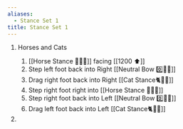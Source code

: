 ```yaml
---
aliases:
  - Stance Set 1
title: Stance Set 1
---
```


1.  Horses and Cats

    1. [[Horse Stance 🏇🧍‍♂️]] facing [[1200 ⬆️]]
    1. Step left foot back into Right [[Neutral Bow 0️⃣🧍‍♂️]]
    1. Drag right foot back into Right [[Cat Stance🐈🧍‍♂️]]
    1. Step right foot right into [[Horse Stance 🏇🧍‍♂️]]
    1. Step right foot back into Left [[Neutral Bow 0️⃣🧍‍♂️]]
    1. Drag left foot back into Left [[Cat Stance🐈🧍‍♂️]]

1.
